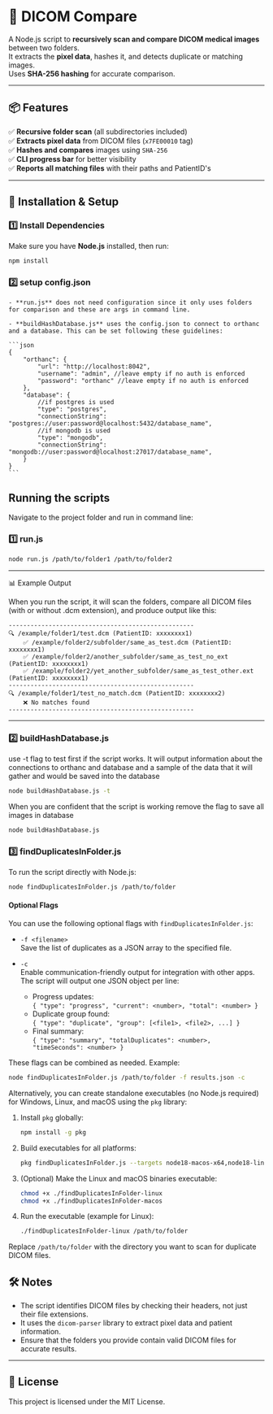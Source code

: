 # 🏥 DICOM Compare

A Node.js script to **recursively scan and compare DICOM medical images** between two folders.  
It extracts the **pixel data**, hashes it, and detects duplicate or matching images.  
Uses **SHA-256 hashing** for accurate comparison.

---

## 📦 Features
✅ **Recursive folder scan** (all subdirectories included)  
✅ **Extracts pixel data** from DICOM files (`x7FE00010` tag)  
✅ **Hashes and compares** images using `SHA-256`  
✅ **CLI progress bar** for better visibility  
✅ **Reports all matching files** with their paths and PatientID's

---

## 🚀 Installation & Setup

### 1️⃣ Install Dependencies
Make sure you have **Node.js** installed, then run:

```sh
npm install
```

### 2️⃣ setup config.json
    - **run.js** does not need configuration since it only uses folders for comparison and these are args in command line. 

    - **buildHashDatabase.js** uses the config.json to connect to orthanc and a database. This can be set following these guidelines:

    ```json
    {
        "orthanc": {
            "url": "http://localhost:8042",
            "username": "admin", //leave empty if no auth is enforced
            "password": "orthanc" //leave empty if no auth is enforced
        },
        "database": {
            //if postgres is used
            "type": "postgres",
            "connectionString": "postgres://user:password@localhost:5432/database_name",
            //if mongodb is used
            "type": "mongodb",
            "connectionString": "mongodb://user:password@localhost:27017/database_name",
        }
    }
    ```


## Running the scripts
Navigate to the project folder and run in command line:

### 1️⃣ run.js
```sh
node run.js /path/to/folder1 /path/to/folder2
```
---
📊 Example Output

When you run the script, it will scan the folders, compare all DICOM files (with or without .dcm extension), and produce output like this:

```
---------------------------------------------------
🔍 /example/folder1/test.dcm (PatientID: xxxxxxxx1)
    ✅ /example/folder2/subfolder/same_as_test.dcm (PatientID: xxxxxxxx1)
    ✅ /example/folder2/another_subfolder/same_as_test_no_ext (PatientID: xxxxxxxx1)
    ✅ /example/folder2/yet_another_subfolder/same_as_test_other.ext (PatientID: xxxxxxxx1)
---------------------------------------------------
🔍 /example/folder1/test_no_match.dcm (PatientID: xxxxxxxx2)
    ❌ No matches found
---------------------------------------------------
```
---


### 2️⃣ buildHashDatabase.js
use -t flag to test first if the script works. It will output information about the connections to orthanc and database and a sample of the data that it will gather and would be saved into the database

```sh
node buildHashDatabase.js -t
```

When you are confident that the script is working remove the flag to save all images in database

```sh
node buildHashDatabase.js
```

### 3️⃣ findDuplicatesInFolder.js
To run the script directly with Node.js:

```sh
node findDuplicatesInFolder.js /path/to/folder
```
#### Optional Flags

You can use the following optional flags with `findDuplicatesInFolder.js`:

- `-f <filename>`  
    Save the list of duplicates as a JSON array to the specified file.

- `-c`  
    Enable communication-friendly output for integration with other apps. The script will output one JSON object per line:
    - Progress updates:  
        `{ "type": "progress", "current": <number>, "total": <number> }`
    - Duplicate group found:  
        `{ "type": "duplicate", "group": [<file1>, <file2>, ...] }`
    - Final summary:  
        `{ "type": "summary", "totalDuplicates": <number>, "timeSeconds": <number> }`

These flags can be combined as needed. Example:

```sh
node findDuplicatesInFolder.js /path/to/folder -f results.json -c
```
Alternatively, you can create standalone executables (no Node.js required) for Windows, Linux, and macOS using the `pkg` library:

1. Install `pkg` globally:
    ```sh
    npm install -g pkg
    ```

2. Build executables for all platforms:
    ```sh
    pkg findDuplicatesInFolder.js --targets node18-macos-x64,node18-linux-x64,node18-win-x64
    ```

3. (Optional) Make the Linux and macOS binaries executable:
    ```sh
    chmod +x ./findDuplicatesInFolder-linux
    chmod +x ./findDuplicatesInFolder-macos
    ```

4. Run the executable (example for Linux):
    ```sh
    ./findDuplicatesInFolder-linux /path/to/folder
    ```

Replace `/path/to/folder` with the directory you want to scan for duplicate DICOM files.

## 🛠️ Notes
- The script identifies DICOM files by checking their headers, not just their file extensions.
- It uses the `dicom-parser` library to extract pixel data and patient information.
- Ensure that the folders you provide contain valid DICOM files for accurate results.

---

## 📜 License
This project is licensed under the MIT License.